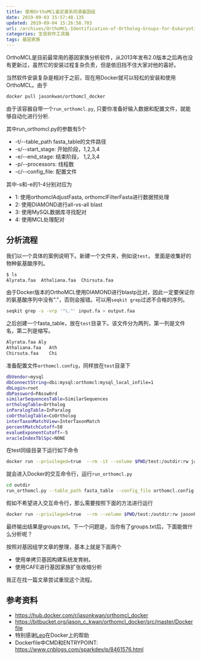 ```yaml
---
title: 使用OrthoMCL鉴定直系同源基因组
date: 2019-09-03 15:57:48.135
updated: 2019-09-04 15:26:58.703
url: /archives/OrthoMCL-Identification-of-Ortholog-Groups-for-Eukaryotic-Genomes
categories: 生信软件工具箱
tags: 基因家族
---
```




OrthoMCL是目前最常用的基因家族分析软件，从2013年发布2.0版本之后再也没有更新过，虽然它的安装过程复杂负责，但是依旧挡不住大家对他的喜好。

当然软件安装复杂是相对于之前，现在用Docker就可以轻松的安装和使用OrthoMCL。由于

```bash
docker pull jasonkwan/orthomcl_docker
```

由于该容器自带一个`run_orthomcl.py`, 只要你准备好输入数据和配置文件，就能够自动化进行分析.

其中run_orthomcl.py的参数有5个

- -t/--table_path fasta_table的文件路径
- -s/--start_stage: 开始阶段，1,2,3,4
- -e/--end_stage: 结束阶段， 1,2,3,4
- -p/--processors: 线程数
- -c/--config_file: 配置文件

其中-s和-e的1-4分别对应为

- 1: 使用orthomclAdjustFasta, orthomclFilterFasta进行数据预处理
- 2: 使用DIAMOND进行all-vs-all blast
- 3: 使用MySQL数据库寻找配对
- 4: 使用MCL处理配对

## 分析流程

我们以一个具体的案例说明下。新建一个文件夹，例如说`test`， 里面是收集好的物种氨基酸序列。

```bash
$ ls
Alyrata.faa  Athaliana.faa  Chirsuta.faa
```

由于Docker版本的OrthoMCL使用DIAMOND进行blastp比对，因此一定要保证你的氨基酸序列中没有"."，否则会报错。可以用`seqkit grep`过滤不合格的序列。

```bash
seqkit grep -s -vrp '"\."' input.fa > output.faa
```

之后创建一个fasta_table，放在`test`目录下。该文件分为两列，第一列是文件名，第二列是缩写。

```bash
Alyrata.faa	Aly
Athaliana.faa	Ath
Chirsuta.faa	Chi
```

准备配置文件`orthomcl.config`，同样放在`test`目录下

```bash
dbVendor=mysql
dbConnectString=dbi:mysql:orthomcl:mysql_local_infile=1
dbLogin=root
dbPassword=PAssw0rd
similarSequencesTable=SimilarSequences
orthologTable=Ortholog
inParalogTable=InParalog
coOrthologTable=CoOrtholog
interTaxonMatchView=InterTaxonMatch
percentMatchCutoff=50
evalueExponentCutoff=-5
oracleIndexTblSpc=NONE
```

在test同级目录下运行如下命令

```bash
docker run --privileged=true  --rm -it --volume $PWD/test:/outdir:rw jasonkwan/orthomcl_docker:latest bash
```

就会进入Docker的交互命令行，运行`run_orthomcl.py`

```bash
cd outdir
run_orthomcl.py --table_path fasta_table --config_file orthomcl.config --processors 32 &
```

假如不希望进入交互命令行，那么需要按照下面的方法进行运行

```bash
docker run --privileged=true  --rm --volume $PWD/test:/outdir:rw jasonkwan/orthomcl_docker:latest /bin/bash -c "/tmp/.runconfig.sh && run_orthomcl.py --table_path /outdir/fasta_table --config_file /outdir/orthomcl.config --processors 32 "
```

最终输出结果是groups.txt。下一个问题是，当你有了groups.txt后，下面能做什么分析呢？

按照对基因组学文章的整理，基本上就是下面两个

- 使用单拷贝基因构建系统发育树。
- 使用CAFE进行基因家族扩张收缩分析

我正在找一篇文章尝试重现这个流程。

## 参考资料

- https://hub.docker.com/r/jasonkwan/orthomcl_docker
- https://bitbucket.org/jason_c_kwan/orthomcl_docker/src/master/Dockerfile
- 特别感谢[Leo](https://github.com/leoatchina)在Docker上的帮助
- Dockerfile中CMD和ENTRYPOINT: https://www.cnblogs.com/sparkdev/p/8461576.html
